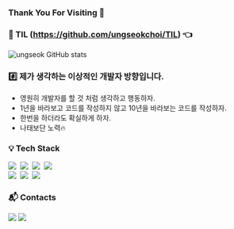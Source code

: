 ### **Thank You For Visiting 👋**

### :newspaper: TIL (https://github.com/ungseokchoi/TIL) :point_left:

![ungseok GitHub stats](https://github-readme-stats.vercel.app/api?username=ungseokchoi&show_icons=true&theme=dark)

### :hash: 제가 생각하는 이상적인 개발자 방향입니다.
- 영원히 개발자를 할 것 처럼 생각하고 행동하자.
- 1년을 바라보고 코드를 작성하지 않고 10년을 바라보는 코드를 작성하자.
- 한번을 하더라도 확실하게 하자.
- 나태보단 노력:fire:

### :bulb: Tech Stack
<p align="left">
  <!-- <img src="https://img.shields.io/badge/Go-11B48A?style=flat-square&logo=Go&logoColor=white"/></a>&nbsp -->
  <img src="https://img.shields.io/badge/Java-007396?style=flat-square&logo=Java&logoColor=white"/></a>&nbsp 
  <img src="https://img.shields.io/badge/Javascript-ffb13b?style=flat-square&logo=javascript&logoColor=white"/></a>&nbsp 
  <img src="https://img.shields.io/badge/css-1572B6?style=flat-square&logo=css3&logoColor=white"/></a>&nbsp 
  <img src="https://img.shields.io/badge/SpringBoot-6DB33F?style=flat-square&logo=Spring&logoColor=white"/></a>&nbsp 
  <br>
  <img src="https://img.shields.io/badge/Microsoft SQL Server-CC2927?style=flat-square&logo=Microsoft-SQL-Server&logoColor=white"/></a>&nbsp 
  <img src="https://img.shields.io/badge/PostgreSQL-336791?style=flat-square&logo=PostgreSQL&logoColor=white"/></a>&nbsp 
  <img src="https://img.shields.io/badge/Oracle-F80000?style=flat-square&logo=Oracle&logoColor=white"/></a>&nbsp
</p>

### :mailbox_with_mail: Contacts
<a href="mailto:cus4703@gmail.com"><img src="https://img.shields.io/badge/Gmail-d14836?style=flat-square&logo=Gmail&logoColor=white&link=cus4703@gmail.com"/></a>
<a href="https://cus4703.medium.com/"><img src="https://img.shields.io/badge/Medium-12100E?style=flat-square&logo=Medium&logoColor=white&link=cus4703.medium.com/"/></a>

